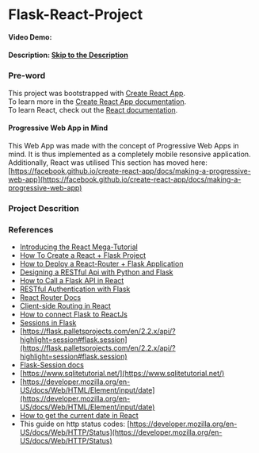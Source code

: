 # Flask-React-Project
#### Video Demo:  <URL HERE>
#### Description: [Skip to the  Description](#project-description)


### Pre-word
This project was bootstrapped with [Create React App](https://github.com/facebook/create-react-app).<br>
To learn more in the [Create React App documentation](https://facebook.github.io/create-react-app/docs/getting-started).<br>
To learn React, check out the [React documentation](https://reactjs.org/).<br>

#### Progressive Web App in Mind
This Web App was made with the concept of Progressive Web Apps in mind. It is thus implemented as a completely mobile resonsive application.
Additionally, React was utilised 
This section has moved here: [https://facebook.github.io/create-react-app/docs/making-a-progressive-web-app](https://facebook.github.io/create-react-app/docs/making-a-progressive-web-app)


### Project Descrition

<!-- ###  -->


### References
- [Introducing the React Mega-Tutorial](https://blog.miguelgrinberg.com/post/introducing-the-react-mega-tutorial)
- [How To Create a React + Flask Project](https://blog.miguelgrinberg.com/post/how-to-create-a-react--flask-project)
- [How to Deploy a React-Router + Flask Application](https://blog.miguelgrinberg.com/post/how-to-deploy-a-react-router-flask-application)
- [Designing a RESTful Api with Python and Flask](https://blog.miguelgrinberg.com/post/designing-a-restful-api-with-python-and-flask)
- [How to Call a Flask API in React](https://www.youtube.com/watch?v=06pWsB_hoD4)
- [RESTful Authentication with Flask](https://blog.miguelgrinberg.com/post/restful-authentication-with-flask)
- [React Router Docs](https://reactrouter.com/en/main/start/overview)
- [Client-side Routing in React](https://www.pluralsight.com/guides/pros-and-cons-of-client-side-routing-with-react#module-clientsideroutinginreact)
- [How to connect Flask to ReactJs](https://dev.to/nagatodev/how-to-connect-flask-to-reactjs-1k8i)
- [Sessions in Flask](https://testdriven.io/blog/flask-sessions/)
- [https://flask.palletsprojects.com/en/2.2.x/api/?highlight=session#flask.session](https://flask.palletsprojects.com/en/2.2.x/api/?highlight=session#flask.session)
- [Flask-Session docs](https://flask-session.readthedocs.io/en/latest/)
- [https://www.sqlitetutorial.net/](https://www.sqlitetutorial.net/)
- [https://developer.mozilla.org/en-US/docs/Web/HTML/Element/input/date](https://developer.mozilla.org/en-US/docs/Web/HTML/Element/input/date)
- [How to get the current date in React](https://reactgo.com/react-get-current-date/)
- This guide on http status codes: [https://developer.mozilla.org/en-US/docs/Web/HTTP/Status](https://developer.mozilla.org/en-US/docs/Web/HTTP/Status)
